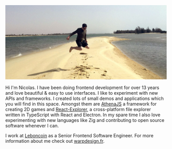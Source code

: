 ![Nico's having fun on the beach](https://github.com/warpdesign/warpdesign/blob/master/plage.jpg?raw=true)

Hi I'm Nicolas. I have been doing frontend development for over 13 years and love beautiful & easy to use interfaces. I like to experiment with new APIs and frameworks. I created lots of small demos and applications which you will find in this space. Amongst them are [AthenaJS](https://athenajs.github.io) a framework for creating 2D games and [React-Explorer](https://github.com/warpdesign/react-explorer), a cross-platform file explorer written in TypeScript with React and Electron. In my spare time I also love experimenting with new languages like Zig and contributing to open source software whenever I can.

I work at [Leboncoin](https://leboncoin.fr) as a Senior Frontend Software Engineer. For more information about me check out [warpdesign.fr](https://warpdesign.fr).
